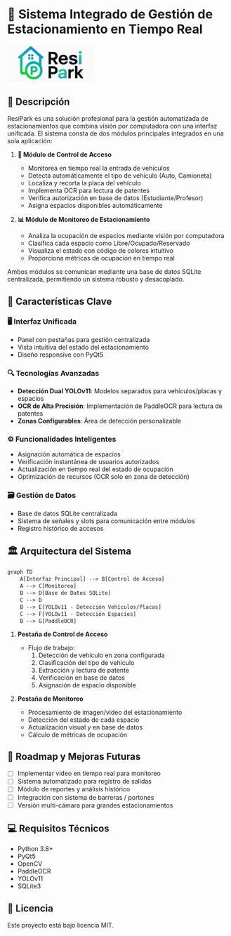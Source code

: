 # 🚗 Sistema Integrado de Gestión de Estacionamiento en Tiempo Real

<img src="Logo-ResiPark.png" alt="ResiPark Logo" width="200"/>

## 📜 Descripción

ResiPark es una solución profesional para la gestión automatizada de estacionamientos que combina visión por computadora con una interfaz unificada. El sistema consta de dos módulos principales integrados en una sola aplicación:

1. **🛂 Módulo de Control de Acceso**
   - Monitorea en tiempo real la entrada de vehículos
   - Detecta automáticamente el tipo de vehículo (Auto, Camioneta)
   - Localiza y recorta la placa del vehículo
   - Implementa OCR para lectura de patentes
   - Verifica autorización en base de datos (Estudiante/Profesor)
   - Asigna espacios disponibles automáticamente

2. **📊 Módulo de Monitoreo de Estacionamiento**
   - Analiza la ocupación de espacios mediante visión por computadora
   - Clasifica cada espacio como Libre/Ocupado/Reservado
   - Visualiza el estado con código de colores intuitivo
   - Proporciona métricas de ocupación en tiempo real

Ambos módulos se comunican mediante una base de datos SQLite centralizada, permitiendo un sistema robusto y desacoplado.

## 🌟 Características Clave

### 🖥️ Interfaz Unificada
- Panel con pestañas para gestión centralizada
- Vista intuitiva del estado del estacionamiento
- Diseño responsive con PyQt5

### 🔍 Tecnologías Avanzadas
- **Detección Dual YOLOv11**: Modelos separados para vehículos/placas y espacios
- **OCR de Alta Precisión**: Implementación de PaddleOCR para lectura de patentes
- **Zonas Configurables**: Área de detección personalizable

### ⚙️ Funcionalidades Inteligentes
- Asignación automática de espacios
- Verificación instantánea de usuarios autorizados
- Actualización en tiempo real del estado de ocupación
- Optimización de recursos (OCR solo en zona de detección)

### 🗃️ Gestión de Datos
- Base de datos SQLite centralizada
- Sistema de señales y slots para comunicación entre módulos
- Registro histórico de accesos

## 🏛️ Arquitectura del Sistema

```mermaid
graph TD
    A[Interfaz Principal] --> B[Control de Acceso]
    A --> C[Monitoreo]
    B --> D[Base de Datos SQLite]
    C --> D
    B --> E[YOLOv11 - Detección Vehículos/Placas]
    C --> F[YOLOv11 - Detección Espacios]
    B --> G[PaddleOCR]
```

1. **Pestaña de Control de Acceso**
   - Flujo de trabajo:
     1. Detección de vehículo en zona configurada
     2. Clasificación del tipo de vehículo
     3. Extracción y lectura de patente
     4. Verificación en base de datos
     5. Asignación de espacio disponible

2. **Pestaña de Monitoreo**
   - Procesamiento de imagen/video del estacionamiento
   - Detección del estado de cada espacio
   - Actualización visual y en base de datos
   - Cálculo de métricas de ocupación

## 🚀 Roadmap y Mejoras Futuras

- [ ] Implementar video en tiempo real para monitoreo
- [ ] Sistema automatizado para registro de salidas
- [ ] Módulo de reportes y análisis histórico
- [ ] Integración con sistema de barreras / portones
- [ ] Versión multi-cámara para grandes estacionamientos

## 💻 Requisitos Técnicos

- Python 3.8+
- PyQt5
- OpenCV
- PaddleOCR
- YOLOv11
- SQLite3

## 📄 Licencia

Este proyecto está bajo licencia MIT. 

